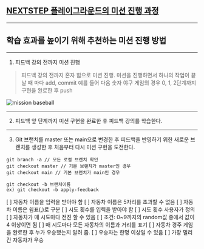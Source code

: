 ## [NEXTSTEP 플레이그라운드의 미션 진행 과정](https://github.com/next-step/nextstep-docs/blob/master/playground/README.md)

---
## 학습 효과를 높이기 위해 추천하는 미션 진행 방법

---
1. 피드백 강의 전까지 미션 진행 
> 피드백 강의 전까지 혼자 힘으로 미션 진행. 미션을 진행하면서 하나의 작업이 끝날 때 마다 add, commit
> 예를 들어 다음 숫자 야구 게임의 경우 0, 1, 2단계까지 구현을 완료한 후 push

![mission baseball](https://raw.githubusercontent.com/next-step/nextstep-docs/master/playground/images/mission_baseball.png)

---
2. 피드백 앞 단계까지 미션 구현을 완료한 후 피드백 강의를 학습한다.

---
3. Git 브랜치를 master 또는 main으로 변경한 후 피드백을 반영하기 위한 새로운 브랜치를 생성한 후 처음부터 다시 미션 구현을 도전한다.

```
git branch -a // 모든 로컬 브랜치 확인
git checkout master // 기본 브랜치가 master인 경우
git checkout main // 기본 브랜치가 main인 경우

git checkout -b 브랜치이름
ex) git checkout -b apply-feedback
```

[ ] 자동차 이름을 입력을 받아야 함
    [ ] 자동차 이름은 5자리를 초과할 수 없음
    [ ] 자동차 이름은 쉼표(,)로 구분
[ ] 시도 횟수를 입력을 받아야 함
    [ ] 시도 횟수 사용자가 정의
[ ] 자동차가 매 시도마다 전진 할 수 있음
    [ ] 조건: 0~9까지의 random값 중에서 값이 4 이상이면 됨
[ ] 매 시도마다 모든 자동차의 이름과 거리를 표기
[ ] 자동차 경주 게임을 완료한 후 누가 우승했는지 알려 줌.
    [ ] 우승자는 한명 이상일 수 있음
    [ ] 가장 멀리 간 자동차가 우승
